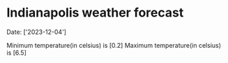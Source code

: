 # Indianapolis weather forecast 
Date: ['2023-12-04'] 

Minimum temperature(in celsius) is [0.2] 
Maximum temperature(in celsius) is [6.5]